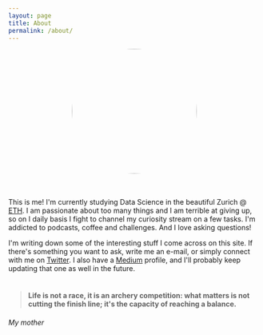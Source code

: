 ```yaml
---
layout: page
title: About
permalink: /about/
---
```


<div align="center">

<img src="https://pbs.twimg.com/profile_images/1244752767484338177/-sUM1THP_400x400.jpg" width="250"  style="border-radius:50%"/>
</div>
<br>
<br>


This is me! I'm currently studying Data Science in the beautiful Zurich @ [ETH](https://ethz.ch/en.html). I am passionate about too many things and I am terrible at giving up, so on I daily basis I fight to channel my curiosity stream on a few tasks. I'm addicted to podcasts, coffee and challenges. And I love asking questions! 

I'm writing down some of the interesting stuff I come across on this site. If there's something you want to ask, write me an e-mail, or simply connect with me on [Twitter](https://twitter.com/JuliaLanzi). I also have a [Medium](https://medium.com/@lanzillottagiulia97) profile, and I'll probably keep updating that one as well in the future. 
<br>
<br>

>#### Life is not a race, it is an archery competition: what matters is not cutting the finish line; it's the capacity of reaching a balance.
###### My mother

